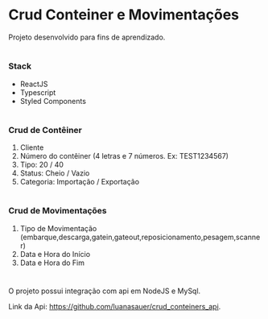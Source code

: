 # Crud Conteiner e Movimentações

Projeto desenvolvido para fins de aprendizado.
#

<h3>Stack</h3>
<ul>
    <li>ReactJS</li>
    <li>Typescript</li>
    <li>Styled Components</li>
</ul> 

#
<h3>Crud de Contêiner</h3>
<ol>
    <li> Cliente </li>
    <li> Número do contêiner (4 letras e 7 números. Ex: TEST1234567) </li>
    <li> Tipo: 20 / 40 </li>
    <li> Status: Cheio / Vazio </li>
    <li> Categoria: Importação / Exportação </li>
</ol> 

#
<h3>Crud de Movimentações</h3>
<ol>    
    <li> Tipo de Movimentação (embarque,descarga,gatein,gateout,reposicionamento,pesagem,scanner) </li>
    <li> Data e Hora do Início </li>
    <li> Data e Hora do Fim </li>
</ol>

#

O projeto possui integração com api em NodeJS e MySql.

Link da Api: https://github.com/luanasauer/crud_conteiners_api.